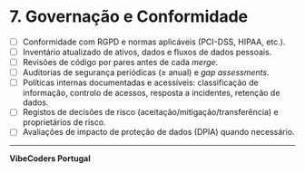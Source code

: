 # 7. Governação e Conformidade

- [ ] Conformidade com RGPD e normas aplicáveis (PCI-DSS, HIPAA, etc.).  
- [ ] Inventário atualizado de ativos, dados e fluxos de dados pessoais.  
- [ ] Revisões de código por pares antes de cada *merge*.  
- [ ] Auditorias de segurança periódicas (≥ anual) e *gap assessments*.  
- [ ] Políticas internas documentadas e acessíveis: classificação de informação, controlo de acessos, resposta a incidentes, retenção de dados.  
- [ ] Registos de decisões de risco (aceitação/mitigação/transferência) e proprietários de risco.  
- [ ] Avaliações de impacto de proteção de dados (DPIA) quando necessário.

---

**VibeCoders Portugal**
